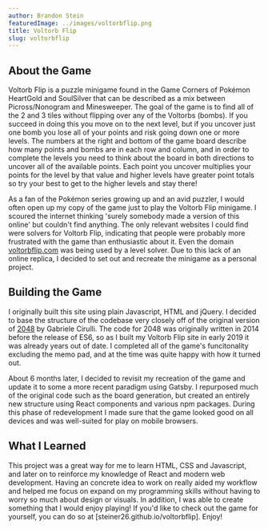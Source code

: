 ```yaml
---
author: Brandon Stein
featuredImage: ../images/voltorbflip.png
title: Voltorb Flip
slug: voltorbflip
---
```


## About the Game

Voltorb Flip is a puzzle minigame found in the Game Corners of Pokémon HeartGold
and SoulSilver that can be described as a mix between Picross/Nonogram and Minesweeper.
The goal of the game is to find all of the 2 and 3 tiles without flipping over any
of the Voltorbs (bombs). If you succeed in doing this you move on to the next level,
but if you uncover just one bomb you lose all of your points and risk going down
one or more levels. The numbers at the right and bottom of the game board describe
how many points and bombs are in each row and column, and in order to complete the
levels you need to think about the board in both directions to uncover all of the
available points. Each point you uncover multiplies your points for the level by
that value and higher levels have greater point totals so try your best to get to
the higher levels and stay there!

As a fan of the Pokémon series growing up and an avid puzzler, I would often open up
my copy of the game just to play the Voltorb Flip minigame. I scoured the internet
thinking 'surely somebody made a version of this online' but couldn't find anything.
The only relevant websites I could find were solvers for Voltorb Flip, indicating that
people were probably more frustrated with the game than enthusiastic about it. Even the
domain [voltorbflip.com](http://www.voltorbflip.com/) was being used by a level solver.
Due to this lack of an online replica, I decided to set out and recreate the minigame
as a personal project.

## Building the Game

I originally built this site using plain Javascript, HTML and jQuery. I decided to
base the structure of the codebase very closely off of the original version of
[2048](https://github.com/gabrielecirulli/2048) by Gabriele Cirulli. The code for
2048 was originally written in 2014 before the release of ES6, so as I built my
Voltorb Flip site in early 2019 it was already years out of date. I completed all
of the game's funcitonality excluding the memo pad, and at the time was quite happy
with how it turned out.

About 6 months later, I decided to revisit my recreation of the game and update it
to some a more recent paradigm using Gatsby. I repurposed much of the original code
such as the board generation, but created an entirely new structure using React
components and various npm packages. During this phase of redevelopment I made sure
that the game looked good on all devices and was well-suited for play on mobile
browsers.

## What I Learned

This project was a great way for me to learn HTML, CSS and Javascript, and later on
to reinforce my knowledge of React and modern web development. Having an concrete
idea to work on really aided my workflow and helped me focus on expand on my
programming skills without having to worry so much about design or visuals. In
addition, I was able to create something that I would enjoy playing! If you'd like
to check out the game for yourself, you can do so at [steiner26.github.io/voltorbflip].
Enjoy!
